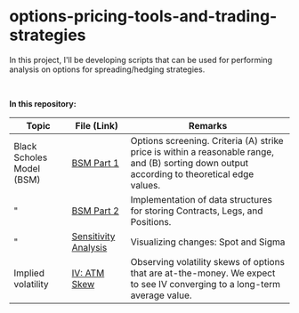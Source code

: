 
# options-pricing-tools-and-trading-strategies
In this project, I'll be developing scripts that can be used for performing analysis on options for spreading/hedging strategies.

<br>  

**In this repository:**

|Topic| File (Link) | Remarks |
|--|--|--|
|Black Scholes Model (BSM)| [BSM Part 1](https://github.com/kevinhhl/options-pricing-tools-and-trading-strategies/blob/main/Black_Scholes_Merton_Model_Part1_Screening_YF_for_theoretical_edges.ipynb) | Options screening. Criteria (A) strike price is within a reasonable range, and (B) sorting down output according to theoretical edge values. |
|" |[BSM Part 2](https://github.com/kevinhhl/options-pricing-tools-and-trading-strategies/blob/main/Black_Scholes_Merton_Model_Part2_Position_Analysis.ipynb) | Implementation of data structures for storing Contracts, Legs, and Positions.|
|" |[Sensitivity Analysis](https://github.com/kevinhhl/options-pricing-tools-and-trading-strategies/blob/main/Sensitivity_Analysis_Changes_in_Spot_and_Sigma.ipynb) | Visualizing changes: Spot and Sigma|
|Implied volatility |[IV: ATM Skew](https://github.com/kevinhhl/options-pricing-tools-and-trading-strategies/blob/main/Implied_Volatility_Term_Structure_(ATM_Skew).ipynb) | Observing volatility skews of options that are at-the-money. We expect to see IV converging to a long-term average value.|